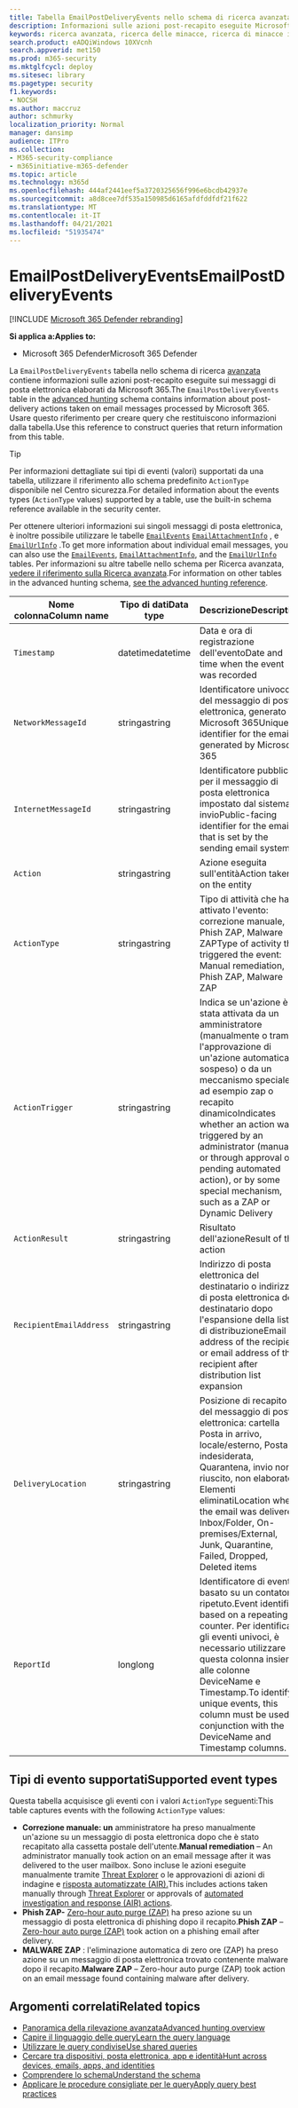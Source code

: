 ```yaml
---
title: Tabella EmailPostDeliveryEvents nello schema di ricerca avanzata
description: Informazioni sulle azioni post-recapito eseguite Microsoft 365 messaggi di posta elettronica nella tabella EmailPostDeliveryEvents dello schema di ricerca avanzata
keywords: ricerca avanzata, ricerca delle minacce, ricerca di minacce informatiche, Microsoft 365 Defender, Microsoft 365, m365, ricerca, query, telemetria, riferimento allo schema, kusto, tabella, colonna, tipo di dati, descrizione, EmailPostDeliveryEvents, ID messaggio di rete, mittente, destinatario, ID allegato, nome allegato, verdetto di phishing, conteggio degli allegati, conteggio dei collegamenti, conteggio url
search.product: eADQiWindows 10XVcnh
search.appverid: met150
ms.prod: m365-security
ms.mktglfcycl: deploy
ms.sitesec: library
ms.pagetype: security
f1.keywords:
- NOCSH
ms.author: maccruz
author: schmurky
localization_priority: Normal
manager: dansimp
audience: ITPro
ms.collection:
- M365-security-compliance
- m365initiative-m365-defender
ms.topic: article
ms.technology: m365d
ms.openlocfilehash: 444af2441eef5a3720325656f996e6bcdb42937e
ms.sourcegitcommit: a8d8cee7df535a150985d6165afdfddfdf21f622
ms.translationtype: MT
ms.contentlocale: it-IT
ms.lasthandoff: 04/21/2021
ms.locfileid: "51935474"
---
```

# <a name="emailpostdeliveryevents"></a><span data-ttu-id="ce06f-104">EmailPostDeliveryEvents</span><span class="sxs-lookup"><span data-stu-id="ce06f-104">EmailPostDeliveryEvents</span></span>

[!INCLUDE [Microsoft 365 Defender rebranding](../includes/microsoft-defender.md)]


<span data-ttu-id="ce06f-105">**Si applica a:**</span><span class="sxs-lookup"><span data-stu-id="ce06f-105">**Applies to:**</span></span>
- <span data-ttu-id="ce06f-106">Microsoft 365 Defender</span><span class="sxs-lookup"><span data-stu-id="ce06f-106">Microsoft 365 Defender</span></span>

<span data-ttu-id="ce06f-107">La `EmailPostDeliveryEvents` tabella nello schema di ricerca [avanzata](advanced-hunting-overview.md) contiene informazioni sulle azioni post-recapito eseguite sui messaggi di posta elettronica elaborati da Microsoft 365.</span><span class="sxs-lookup"><span data-stu-id="ce06f-107">The `EmailPostDeliveryEvents` table in the [advanced hunting](advanced-hunting-overview.md) schema contains information about post-delivery actions taken on email messages processed by Microsoft 365.</span></span> <span data-ttu-id="ce06f-108">Usare questo riferimento per creare query che restituiscono informazioni dalla tabella.</span><span class="sxs-lookup"><span data-stu-id="ce06f-108">Use this reference to construct queries that return information from this table.</span></span>

>[!TIP]
> <span data-ttu-id="ce06f-109">Per informazioni dettagliate sui tipi di eventi (valori) supportati da una tabella, utilizzare il riferimento allo schema predefinito `ActionType` disponibile nel Centro sicurezza.</span><span class="sxs-lookup"><span data-stu-id="ce06f-109">For detailed information about the events types (`ActionType` values) supported by a table, use the built-in schema reference available in the security center.</span></span>

<span data-ttu-id="ce06f-110">Per ottenere ulteriori informazioni sui singoli messaggi di posta elettronica, è inoltre possibile utilizzare le tabelle [`EmailEvents`](advanced-hunting-emailevents-table.md) [`EmailAttachmentInfo`](advanced-hunting-emailattachmentinfo-table.md) , e [`EmailUrlInfo`](advanced-hunting-emailurlinfo-table.md) .</span><span class="sxs-lookup"><span data-stu-id="ce06f-110">To get more information about individual email messages, you can also use the [`EmailEvents`](advanced-hunting-emailevents-table.md), [`EmailAttachmentInfo`](advanced-hunting-emailattachmentinfo-table.md), and the [`EmailUrlInfo`](advanced-hunting-emailurlinfo-table.md) tables.</span></span> <span data-ttu-id="ce06f-111">Per informazioni su altre tabelle nello schema per Ricerca avanzata, [vedere il riferimento sulla Ricerca avanzata](advanced-hunting-schema-tables.md).</span><span class="sxs-lookup"><span data-stu-id="ce06f-111">For information on other tables in the advanced hunting schema, [see the advanced hunting reference](advanced-hunting-schema-tables.md).</span></span>

| <span data-ttu-id="ce06f-112">Nome colonna</span><span class="sxs-lookup"><span data-stu-id="ce06f-112">Column name</span></span> | <span data-ttu-id="ce06f-113">Tipo di dati</span><span class="sxs-lookup"><span data-stu-id="ce06f-113">Data type</span></span> | <span data-ttu-id="ce06f-114">Descrizione</span><span class="sxs-lookup"><span data-stu-id="ce06f-114">Description</span></span> |
|-------------|-----------|-------------|
| `Timestamp` | <span data-ttu-id="ce06f-115">datetime</span><span class="sxs-lookup"><span data-stu-id="ce06f-115">datetime</span></span> | <span data-ttu-id="ce06f-116">Data e ora di registrazione dell'evento</span><span class="sxs-lookup"><span data-stu-id="ce06f-116">Date and time when the event was recorded</span></span> |
| `NetworkMessageId` | <span data-ttu-id="ce06f-117">stringa</span><span class="sxs-lookup"><span data-stu-id="ce06f-117">string</span></span> | <span data-ttu-id="ce06f-118">Identificatore univoco del messaggio di posta elettronica, generato da Microsoft 365</span><span class="sxs-lookup"><span data-stu-id="ce06f-118">Unique identifier for the email, generated by Microsoft 365</span></span> |
| `InternetMessageId` | <span data-ttu-id="ce06f-119">stringa</span><span class="sxs-lookup"><span data-stu-id="ce06f-119">string</span></span> | <span data-ttu-id="ce06f-120">Identificatore pubblico per il messaggio di posta elettronica impostato dal sistema di invio</span><span class="sxs-lookup"><span data-stu-id="ce06f-120">Public-facing identifier for the email that is set by the sending email system</span></span> |
| `Action` | <span data-ttu-id="ce06f-121">stringa</span><span class="sxs-lookup"><span data-stu-id="ce06f-121">string</span></span> | <span data-ttu-id="ce06f-122">Azione eseguita sull'entità</span><span class="sxs-lookup"><span data-stu-id="ce06f-122">Action taken on the entity</span></span> |
| `ActionType` | <span data-ttu-id="ce06f-123">stringa</span><span class="sxs-lookup"><span data-stu-id="ce06f-123">string</span></span> | <span data-ttu-id="ce06f-124">Tipo di attività che ha attivato l'evento: correzione manuale, Phish ZAP, Malware ZAP</span><span class="sxs-lookup"><span data-stu-id="ce06f-124">Type of activity that triggered the event: Manual remediation, Phish ZAP, Malware ZAP</span></span> |
| `ActionTrigger` | <span data-ttu-id="ce06f-125">stringa</span><span class="sxs-lookup"><span data-stu-id="ce06f-125">string</span></span> | <span data-ttu-id="ce06f-126">Indica se un'azione è stata attivata da un amministratore (manualmente o tramite l'approvazione di un'azione automatica in sospeso) o da un meccanismo speciale, ad esempio zap o recapito dinamico</span><span class="sxs-lookup"><span data-stu-id="ce06f-126">Indicates whether an action was triggered by an administrator (manually or through approval of a pending automated action), or by some special mechanism, such as a ZAP or Dynamic Delivery</span></span> |
| `ActionResult` | <span data-ttu-id="ce06f-127">stringa</span><span class="sxs-lookup"><span data-stu-id="ce06f-127">string</span></span> | <span data-ttu-id="ce06f-128">Risultato dell'azione</span><span class="sxs-lookup"><span data-stu-id="ce06f-128">Result of the action</span></span> |
| `RecipientEmailAddress` | <span data-ttu-id="ce06f-129">stringa</span><span class="sxs-lookup"><span data-stu-id="ce06f-129">string</span></span> | <span data-ttu-id="ce06f-130">Indirizzo di posta elettronica del destinatario o indirizzo di posta elettronica del destinatario dopo l'espansione della lista di distribuzione</span><span class="sxs-lookup"><span data-stu-id="ce06f-130">Email address of the recipient, or email address of the recipient after distribution list expansion</span></span> |
| `DeliveryLocation` | <span data-ttu-id="ce06f-131">stringa</span><span class="sxs-lookup"><span data-stu-id="ce06f-131">string</span></span> | <span data-ttu-id="ce06f-132">Posizione di recapito del messaggio di posta elettronica: cartella Posta in arrivo, locale/esterno, Posta indesiderata, Quarantena, invio non riuscito, non elaborato, Elementi eliminati</span><span class="sxs-lookup"><span data-stu-id="ce06f-132">Location where the email was delivered: Inbox/Folder, On-premises/External, Junk, Quarantine, Failed, Dropped, Deleted items</span></span> |
| `ReportId` | <span data-ttu-id="ce06f-133">long</span><span class="sxs-lookup"><span data-stu-id="ce06f-133">long</span></span> | <span data-ttu-id="ce06f-134">Identificatore di evento basato su un contatore ripetuto.</span><span class="sxs-lookup"><span data-stu-id="ce06f-134">Event identifier based on a repeating counter.</span></span> <span data-ttu-id="ce06f-135">Per identificare gli eventi univoci, è necessario utilizzare questa colonna insieme alle colonne DeviceName e Timestamp.</span><span class="sxs-lookup"><span data-stu-id="ce06f-135">To identify unique events, this column must be used in conjunction with the DeviceName and Timestamp columns.</span></span> |

## <a name="supported-event-types"></a><span data-ttu-id="ce06f-136">Tipi di evento supportati</span><span class="sxs-lookup"><span data-stu-id="ce06f-136">Supported event types</span></span>
<span data-ttu-id="ce06f-137">Questa tabella acquisisce gli eventi con i valori `ActionType` seguenti:</span><span class="sxs-lookup"><span data-stu-id="ce06f-137">This table captures events with the following `ActionType` values:</span></span>

- <span data-ttu-id="ce06f-138">**Correzione manuale: un** amministratore ha preso manualmente un'azione su un messaggio di posta elettronica dopo che è stato recapitato alla cassetta postale dell'utente.</span><span class="sxs-lookup"><span data-stu-id="ce06f-138">**Manual remediation** – An administrator manually took action on an email message after it was delivered to the user mailbox.</span></span> <span data-ttu-id="ce06f-139">Sono incluse le azioni eseguite manualmente tramite [Threat Explorer](../office-365-security/threat-explorer.md) o le approvazioni di azioni di indagine e [risposta automatizzate (AIR).](m365d-autoir-actions.md)</span><span class="sxs-lookup"><span data-stu-id="ce06f-139">This includes actions taken manually through [Threat Explorer](../office-365-security/threat-explorer.md) or approvals of [automated investigation and response (AIR) actions](m365d-autoir-actions.md).</span></span>
- <span data-ttu-id="ce06f-140">**Phish ZAP-** [Zero-hour auto purge (ZAP)](../office-365-security/zero-hour-auto-purge.md) ha preso azione su un messaggio di posta elettronica di phishing dopo il recapito.</span><span class="sxs-lookup"><span data-stu-id="ce06f-140">**Phish ZAP** – [Zero-hour auto purge (ZAP)](../office-365-security/zero-hour-auto-purge.md) took action on a phishing email after delivery.</span></span>
- <span data-ttu-id="ce06f-141">**MALWARE ZAP** : l'eliminazione automatica di zero ore (ZAP) ha preso azione su un messaggio di posta elettronica trovato contenente malware dopo il recapito.</span><span class="sxs-lookup"><span data-stu-id="ce06f-141">**Malware ZAP** – Zero-hour auto purge (ZAP) took action on an email message found containing malware after delivery.</span></span>

## <a name="related-topics"></a><span data-ttu-id="ce06f-142">Argomenti correlati</span><span class="sxs-lookup"><span data-stu-id="ce06f-142">Related topics</span></span>
- [<span data-ttu-id="ce06f-143">Panoramica della rilevazione avanzata</span><span class="sxs-lookup"><span data-stu-id="ce06f-143">Advanced hunting overview</span></span>](advanced-hunting-overview.md)
- [<span data-ttu-id="ce06f-144">Capire il linguaggio delle query</span><span class="sxs-lookup"><span data-stu-id="ce06f-144">Learn the query language</span></span>](advanced-hunting-query-language.md)
- [<span data-ttu-id="ce06f-145">Utilizzare le query condivise</span><span class="sxs-lookup"><span data-stu-id="ce06f-145">Use shared queries</span></span>](advanced-hunting-shared-queries.md)
- [<span data-ttu-id="ce06f-146">Cercare tra dispositivi, posta elettronica, app e identità</span><span class="sxs-lookup"><span data-stu-id="ce06f-146">Hunt across devices, emails, apps, and identities</span></span>](advanced-hunting-query-emails-devices.md)
- [<span data-ttu-id="ce06f-147">Comprendere lo schema</span><span class="sxs-lookup"><span data-stu-id="ce06f-147">Understand the schema</span></span>](advanced-hunting-schema-tables.md)
- [<span data-ttu-id="ce06f-148">Applicare le procedure consigliate per le query</span><span class="sxs-lookup"><span data-stu-id="ce06f-148">Apply query best practices</span></span>](advanced-hunting-best-practices.md)
